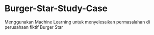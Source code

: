 # Burger-Star-Study-Case
Menggunakan Machine Learning untuk menyelesaikan permasalahan di perusahaan fiktif Burger Star
